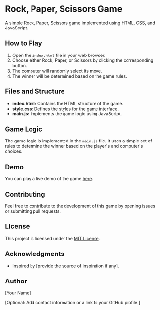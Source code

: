 # Rock, Paper, Scissors Game

A simple Rock, Paper, Scissors game implemented using HTML, CSS, and JavaScript.

## How to Play

1. Open the `index.html` file in your web browser.
2. Choose either Rock, Paper, or Scissors by clicking the corresponding button.
3. The computer will randomly select its move.
4. The winner will be determined based on the game rules.

## Files and Structure

- **index.html:** Contains the HTML structure of the game.
- **style.css:** Defines the styles for the game interface.
- **main.js:** Implements the game logic using JavaScript.

## Game Logic

The game logic is implemented in the `main.js` file. It uses a simple set of rules to determine the winner based on the player's and computer's choices.

## Demo

You can play a live demo of the game [here](#).

## Contributing

Feel free to contribute to the development of this game by opening issues or submitting pull requests.

## License

This project is licensed under the [MIT License](LICENSE).

## Acknowledgments

- Inspired by [provide the source of inspiration if any].

## Author

[Your Name]

[Optional: Add contact information or a link to your GitHub profile.]
